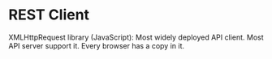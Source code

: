 # REST Client

XMLHttpRequest library (JavaScript): Most widely deployed API client. Most API server support it. Every browser has a copy in it.
